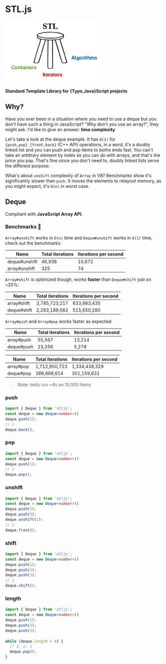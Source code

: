 # STL.js

![](./assets/stl.png)

**Standard Template Library for {Type,Java}Script projects**

## Why?

Have you ever been in a situation where you need to use a deque but you don't have such a thing in JavaScript?
"Why don't you use an array?", they might ask. I'd like to give an answer: **time complexity**

Let's take a look at the deque example. It has `O(1)` for `{push,pop}_{front,back}` (C++ API) operations, in a word, it's a doubly linked list and you can push and pop items to boths ends fast. You can't take an arbitrary element by index as you can do with arrays, and that's the price you pay. That's fine since you don't need to, doubly linked lists serve the different purpose.

What's about `unshift` complexity of `Array` in V8? Benchmarks show it's significantly slower than `push`. It moves the elements to relayout memory, as you might expect, it's `O(n)` in worst case.

## Deque

Compliant with **JavaScript Array API**.

### Benchmarks 🚀

`Array#unshift` works in `O(n)` time and `Deque#unshift` works in `O(1)` time, check out the benchmarks:

| Name          | Total iterations | Iterations per second  |
| ------------- | ---------------- | ---------------------- |
| deque#unshift | 46,938           | 10,672                 |
| array#unshift |    325           |     74                 |

`Array#shift` is optimized though, works **faster** than `Deque#shift` just on ~20%:

| Name          | Total iterations | Iterations per second  |
| ------------- | ---------------- | ---------------------- |
| array#shift   | 2,785,723,217    | 633,983,435            |
| deque#shift   | 2,263,189,082    | 515,650,280            |

`Array#push` and `Array#pop` works faster as expected:

| Name          | Total iterations | Iterations per second  |
| ------------- | ---------------- | ---------------------- |
| array#push   | 55,567            | 13,214                 |
| deque#push   | 23,356            |  5,278                 |

| Name          | Total iterations | Iterations per second  |
| ------------- | ---------------- | ---------------------- |
| array#pop     | 1,712,950,723    | 1,334,438,329          |
| deque#pop     |   388,688,614    |   301,159,631          |

> Note: tests run ~4s on 10.000 items

### push

```ts
import { Deque } from 'stljs';
const deque = new Deque<number>()
deque.push(1);
// 1
deque.back();
```

### pop

```ts
import { Deque } from 'stljs';
const deque = new Deque<number>()
deque.push(1);
// 1
deque.pop();
```

### unshift

```ts
import { Deque } from 'stljs';
const deque = new Deque<number>()
deque.push(2);
deque.push(3);
deque.unshift(1);
// 1
deque.front();
```

### shift

```ts
import { Deque } from 'stljs';
const deque = new Deque<number>()
deque.push(1);
deque.push(2);
deque.push(3);
// 1
deque.shift();
```

### length

```ts
import { Deque } from 'stljs';
const deque = new Deque<number>()
deque.push(1);
deque.push(2);
deque.push(3);

while (deque.length > 0) {
  // 3, 2, 1
  deque.pop();
}
```
